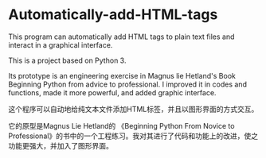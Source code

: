 # Automatically-add-HTML-tags
This program can automatically add HTML tags to plain text files and interact in a graphical interface.

This is a project based on Python 3.

Its prototype is an engineering exercise in Magnus lie Hetland's Book Beginning Python from advice to professional. I improved it in codes and functions, made it more powerful, and added graphic interface.

这个程序可以自动地给纯文本文件添加HTML标签，并且以图形界面的方式交互。

它的原型是Magnus Lie Hetland的 《Beginning Python From Novice to Professional》的书中的一个工程练习。我对其进行了代码和功能上的改进，使之功能更强大，并加入了图形界面。